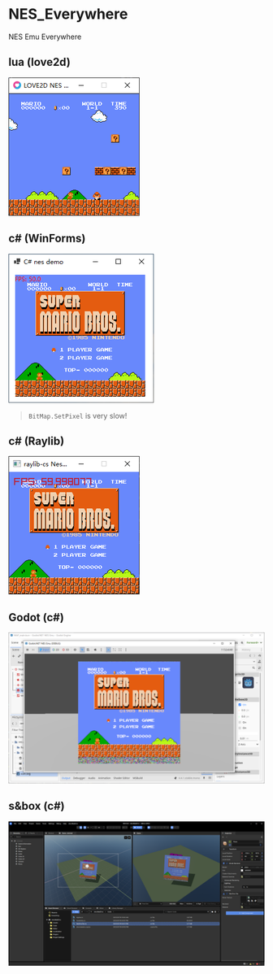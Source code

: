 # NES_Everywhere
NES Emu Everywhere

## lua (love2d)

![love2d](screenshots/Snipaste_2025-07-15_16-11-43.png)

## c# (WinForms)

![WinForms](screenshots/Snipaste_2025-07-16_16-32-37.png)

> `BitMap.SetPixel` is very slow! 

## c# (Raylib)

![Raylib](screenshots/Snipaste_2025-07-16_10-53-20.png)

## Godot (c#)

![Godot.NET](screenshots/Snipaste_2025-07-16_12-14-14.png)

## s&box (c#)

![s&box](screenshots/Snipaste_2025-07-16_16-15-21.png)
